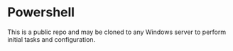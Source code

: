 # Powershell

This is a public repo and may be cloned to any Windows server to perform initial tasks and configuration.
